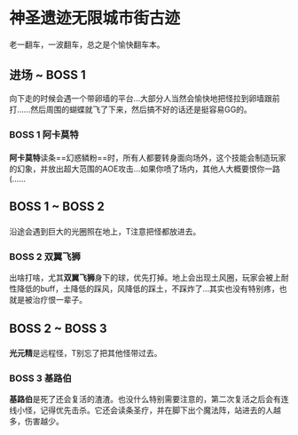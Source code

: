 # 神圣遗迹无限城市街古迹

老一翻车，一波翻车，总之是个愉快翻车本。

## 进场 ~ BOSS 1

向下走的时候会遇一个带卵墙的平台…大部分人当然会愉快地把怪拉到卵墙跟前打……然后周围的蝴蝶就飞了下来，然后搞不好的话还是挺容易GG的。

### BOSS 1 阿卡莫特
**阿卡莫特**读条==幻惑鳞粉==时，<img class="no-zoom sm-icon" :src="$withBase('/images/jobs/tank.png')" height="20"><img class="no-zoom sm-icon" :src="$withBase('/images/jobs/healer.png')" height="20"><img class="no-zoom sm-icon" :src="$withBase('/images/jobs/dps.png')" height="20">所有人都要转身面向场外，这个技能会制造玩家的幻象，并放出超大范围的AOE攻击…如果你喷了场内，其他人大概要恨你一路(……

## BOSS 1 ~ BOSS 2

沿途会遇到巨大的光圈照在地上，<img class="no-zoom sm-icon" :src="$withBase('/images/jobs/tank.png')" height="20">T注意把怪都放进去。

### BOSS 2 双翼飞狮

出啥打啥，尤其**双翼飞狮**身下的球，优先打掉。地上会出现土风圈，玩家会被上耐性降低的buff，土降低的踩风，风降低的踩土，不踩炸了…其实也没有特别疼，也就是被治疗恨一辈子。

## BOSS 2 ~ BOSS 3

**光元精**是远程怪，<img class="no-zoom sm-icon" :src="$withBase('/images/jobs/tank.png')" height="20">T别忘了把其他怪带过去。

### BOSS 3 基路伯

**基路伯**是死了还会复活的渣渣。也没什么特别需要注意的，第二次复活之后会有连线小怪，记得优先击杀。它还会读条圣疗，并在脚下出个魔法阵，站进去的人越多，伤害越少。